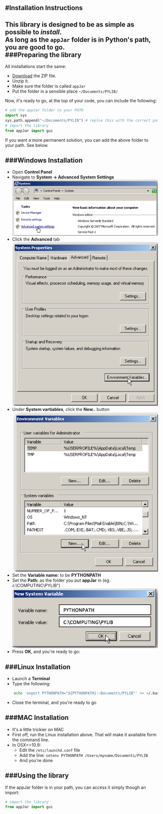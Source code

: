 #Installation Instructions
---
This library is designed to be as simple as possible to *install*.  
As long as the `appJar` folder is in Python's path, you are good to go.  
###Preparing the library
----
All installations start the same:

* [Download](https://github.com/RWBA/appJar/blob/appJar/releases/appJar.zip?raw=true) the ZIP file.
* Unzip it.
* Make sure the folder is called ```appJar```  
* Put the folder in a sensible place ```~/Documents/PYLIB/```

Now, it's ready to go, at the top of your code, you can include the following:

```python
# add the appJar folder to your PATH
import sys
sys.path.append("~/Documents/PYLIB") # replce this with the correct path
# import the library
from appJar import gui
```

If you want a more permanent solution, you can add the above folder to your path. See below. 

###Windows Installation
----
* Open **Control Panel**
* Navigate to **System -> Advanced System Settings**
![System](img/w_install_1.png)
* Click the **Advanced** tab
![System](img/w_install_2.png)
* Under **System vartiables**, click the **New..** button
![System](img/w_install_3.png)
* Set the **Variable name:** to be **PYTHONPATH**
* Set the **Path:** as the folder you put **appJar** in (eg. c:\COMPUTINC\PYLIB")
![System](img/w_install_4.png)
* Press **OK**, and you're ready to go:

###Linux Installation
----
* Launch a **Terminal**
* Type the following:
```bash
    echo 'export PYTHONPATH="${PYTHONPATH}:~Documents/PYLIB"' >> ~/.bashrc
```
* Close the terminal, and you're ready to go

###MAC Installation
----
* It's a little trickier on MAC
* First off, run the Linux installation above. That will make it available form the command line.
* In OSX<=10.9:
    * Edit the ```/etc/launchd.conf``` file
    * Add the line: ``` setenv PYTHONPATH /Users/myname/Documents/PYLIB ```
    * And you're done

###Using the library
----
If the appJar folder is in your path, you can access it simply though an import:
```python
# import the library
from appJar import gui
```
